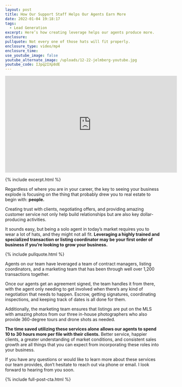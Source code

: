 ```yaml
---
layout: post
title: How Our Support Staff Helps Our Agents Earn More
date: 2022-01-04 19:18:17
tags:
  - Lead Generation
excerpt: Here’s how creating leverage helps our agents produce more.
enclosure:
pullquote: Not every one of those hats will fit properly.
enclosure_type: video/mp4
enclosure_time:
use_youtube_image: false
youtube_alternate_image: /uploads/12-22-jelmberg-youtube.jpg
youtube_code: IJpq2IXp8dE
---
```

<iframe src="https://www.youtube.com/embed/hoGHdbtzk2w?rel=0" width="560" height="315" frameborder="0" allowfullscreen="allowfullscreen"></iframe>

{% include excerpt.html %}

Regardless of where you are in your career, the key to seeing your business explode is focusing on the thing that probably drew you to real estate to begin with: **people.**

Creating trust with clients, negotiating offers, and providing amazing customer service not only help build relationships but are also key dollar-producing activities.

It sounds easy, but being a solo agent in today’s market requires you to wear a lot of hats, and they might not all fit. **Leveraging a highly trained and specialized transaction or listing coordinator may be your first order of business if you’re looking to grow your business.**

{% include pullquote.html %}

Agents on our team have leveraged a team of contract managers, listing coordinators, and a marketing team that has been through well over 1,200 transactions together.&nbsp;

Once our agents get an agreement signed, the team handles it from there, with the agent only needing to get involved when there’s any kind of negotiation that needs to happen. Escrow, getting signatures, coordinating inspections, and keeping track of dates is all done for them.&nbsp;

Additionally, the marketing team ensures that listings are put on the MLS with amazing photos from our three in-house photographers who also provide 360-degree tours and drone shots as needed.

**The time saved utilizing these services alone allows our agents to spend 10 to 30 hours more per file with their clients.** Better service, happier clients, a greater understanding of market conditions, and consistent sales growth are all things that you can expect from incorporating these roles into your business.

If you have any questions or would like to learn more about these services our team provides, don’t hesitate to reach out via phone or email. I look forward to hearing from you soon.

{% include full-post-cta.html %}
